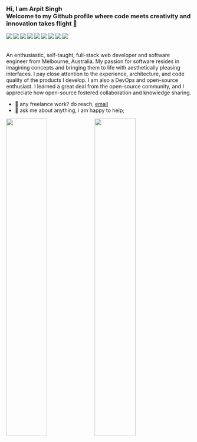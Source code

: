 ### Hi, I am Arpit Singh<br />Welcome to my Github profile where code meets creativity and innovation takes flight 👋

<p>
<img align='left' src='https://img.shields.io/badge/node.js-6DA55F?style=for-the-badge&logo=node.js&logoColor=white' />
<img align='left' src='https://img.shields.io/badge/-GraphQL-E10098?style=for-the-badge&logo=graphql&logoColor=white' />
<img align='left' src='https://img.shields.io/badge/javascript-%23323330.svg?style=for-the-badge&logo=javascript&logoColor=%23F7DF1E' />
<img align='left' src='https://img.shields.io/badge/typescript-%23007ACC.svg?style=for-the-badge&logo=typescript&logoColor=white' />
<img align='left' src='https://img.shields.io/badge/react-%2320232a.svg?style=for-the-badge&logo=react&logoColor=%2361DAFB' />
<img align='left' src='https://img.shields.io/badge/MongoDB-%234ea94b.svg?style=for-the-badge&logo=mongodb&logoColor=white' />
<img align='left' src='https://img.shields.io/badge/Next-black?style=for-the-badge&logo=next.js&logoColor=white' />
<img align='left' src='https://img.shields.io/badge/docker-%230db7ed.svg?style=for-the-badge&logo=docker&logoColor=white' />
<img align='left' src='https://img.shields.io/badge/travisci-%232B2F33.svg?style=for-the-badge&logo=travis&logoColor=white' />
</p>
<br /><br /><br />
An enthusiastic, self-taught, full-stack web developer and software engineer from Melbourne, Australia. My passion for software resides in imagining concepts and bringing them to life with aesthetically pleasing interfaces. I pay close attention to the experience, architecture, and code quality of the products I develop.
I am also a DevOps and open-source enthusiast. I learned a great deal from the open-source community, and I appreciate how open-source fostered collaboration and knowledge sharing.
  
- 💼 any freelance work? do reach, [email](mailto:byrxarpitsingh@gmail.com)
- 💬 ask me about anything, i am happy to help;

<img align='left' width='47%' src='https://github-readme-stats.vercel.app/api?username=JKirito&show_icons=true&theme=dracula&hide=stars' />
<!-- <img align='left' width='47%' src='https://github-readme-stats.vercel.app/api/wakatime?username=JKirito' /> -->
<img aligh='left' width='47%' src='https://github-readme-stats.vercel.app/api/top-langs/?username=JKirito&layout=compact&hide=Lua&langs_count=6' />

